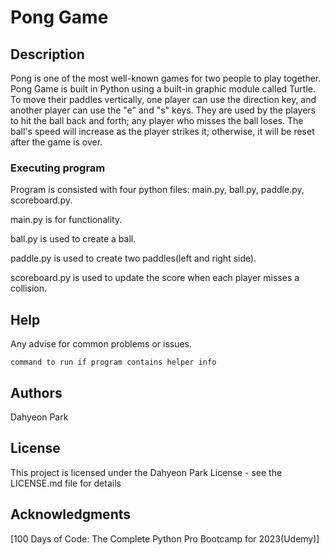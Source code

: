 # Pong Game


## Description

Pong is one of the most well-known games for two people to play together. Pong Game is built in Python using a built-in graphic module called Turtle. 
To move their paddles vertically, one player can use the direction key, and another player can use the "e" and "s" keys. They are used by the players to hit the ball back and forth; any player who misses the ball loses. The ball's speed will increase as the player strikes it; otherwise, it will be reset after the game is over. 


### Executing program

Program is consisted with four python files: main.py, ball.py, paddle.py, scoreboard.py.

main.py is for functionality.

ball.py is used to create a ball.

paddle.py is used to create two paddles(left and right side).

scoreboard.py is used to update the score when each player misses a collision. 

## Help

Any advise for common problems or issues.
```
command to run if program contains helper info
```

## Authors


Dahyeon Park


## License

This project is licensed under the Dahyeon Park License - see the LICENSE.md file for details

## Acknowledgments
[100 Days of Code: The Complete Python Pro Bootcamp for 2023(Udemy)]

